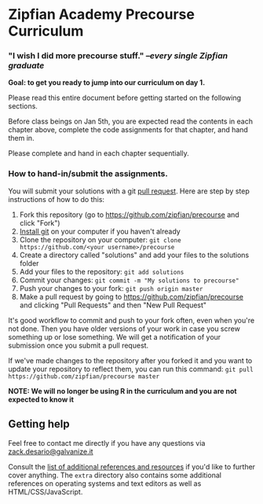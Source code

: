 # Zipfian Academy Precourse Curriculum

### "I wish I did more precourse stuff." *–every single Zipfian graduate*




__Goal: to get you ready to jump into our curriculum on day 1.__

Please read this entire document before getting started on the following
sections.

Before class beings on Jan 5th, you are expected read the contents in each chapter above, complete the code assignments for that chapter, and hand them in. 

Please complete and hand in each chapter sequentially. 

### How to hand-in/submit the assignments.
You will submit your solutions with a git [pull request](https://help.github.com/articles/using-pull-requests). Here are step by step instructions of how to do this:

1. Fork this repository (go to https://github.com/zipfian/precourse and click "Fork")
1. [Install git](https://help.github.com/articles/set-up-git) on your computer
if you haven't already
1. Clone the repository on your computer: `git clone https://github.com/<your username>/precourse`
1. Create a directory called "solutions" and add your files to the solutions folder
1. Add your files to the repository: `git add solutions`
1. Commit your changes: `git commit -m "My solutions to precourse"`
1. Push your changes to your fork: `git push origin master`
1. Make a pull request by going to https://github.com/zipfian/precourse and clicking "Pull Requests" and then "New Pull Request"

It's good workflow to commit and push to your fork often, even when you're not done. Then you have older versions of your work in case you screw something up or lose something. We will get a notification of your submission once you submit a pull request.

If we've made changes to the repository after you forked it and you want to update your repository to reflect them, you can run this command: `git pull https://github.com/zipfian/precourse master`

__NOTE: We will no longer be using R in the curriculum and you are not expected to know it__

## Getting help
Feel free to contact me directly if you have any questions via zack.desario@galvanize.it 

Consult the [list of additional references and resources](extra/references.md) if you'd
like to further cover anything. The `extra` directory also contains some
additional references on operating systems and text editors as well as
HTML/CSS/JavaScript.
